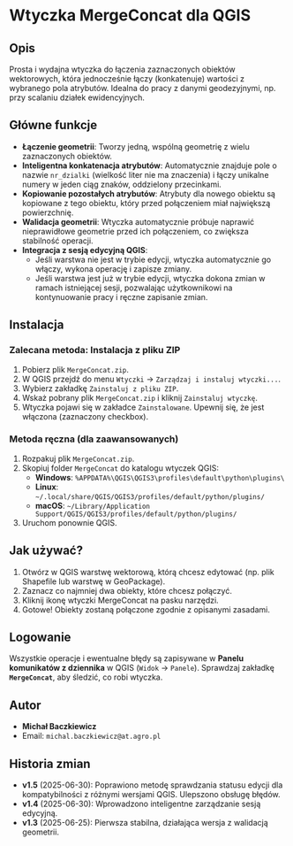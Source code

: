# Wtyczka MergeConcat dla QGIS

## Opis
Prosta i wydajna wtyczka do łączenia zaznaczonych obiektów wektorowych, która jednocześnie łączy (konkatenuje) wartości z wybranego pola atrybutów. Idealna do pracy z danymi geodezyjnymi, np. przy scalaniu działek ewidencyjnych.

## Główne funkcje
- **Łączenie geometrii**: Tworzy jedną, wspólną geometrię z wielu zaznaczonych obiektów.
- **Inteligentna konkatenacja atrybutów**: Automatycznie znajduje pole o nazwie `nr_dzialki` (wielkość liter nie ma znaczenia) i łączy unikalne numery w jeden ciąg znaków, oddzielony przecinkami.
- **Kopiowanie pozostałych atrybutów**: Atrybuty dla nowego obiektu są kopiowane z tego obiektu, który przed połączeniem miał największą powierzchnię.
- **Walidacja geometrii**: Wtyczka automatycznie próbuje naprawić nieprawidłowe geometrie przed ich połączeniem, co zwiększa stabilność operacji.
- **Integracja z sesją edycyjną QGIS**:
  - Jeśli warstwa nie jest w trybie edycji, wtyczka automatycznie go włączy, wykona operację i zapisze zmiany.
  - Jeśli warstwa jest już w trybie edycji, wtyczka dokona zmian w ramach istniejącej sesji, pozwalając użytkownikowi na kontynuowanie pracy i ręczne zapisanie zmian.

## Instalacja

### Zalecana metoda: Instalacja z pliku ZIP
1. Pobierz plik `MergeConcat.zip`.
2. W QGIS przejdź do menu `Wtyczki` -> `Zarządzaj i instaluj wtyczki...`.
3. Wybierz zakładkę `Zainstaluj z pliku ZIP`.
4. Wskaż pobrany plik `MergeConcat.zip` i kliknij `Zainstaluj wtyczkę`.
5. Wtyczka pojawi się w zakładce `Zainstalowane`. Upewnij się, że jest włączona (zaznaczony checkbox).

### Metoda ręczna (dla zaawansowanych)
1. Rozpakuj plik `MergeConcat.zip`.
2. Skopiuj folder `MergeConcat` do katalogu wtyczek QGIS:
   - **Windows**: `%APPDATA%\QGIS\QGIS3\profiles\default\python\plugins\`
   - **Linux**: `~/.local/share/QGIS/QGIS3/profiles/default/python/plugins/`
   - **macOS**: `~/Library/Application Support/QGIS/QGIS3/profiles/default/python/plugins/`
3. Uruchom ponownie QGIS.

## Jak używać?
1. Otwórz w QGIS warstwę wektorową, którą chcesz edytować (np. plik Shapefile lub warstwę w GeoPackage).
2. Zaznacz co najmniej dwa obiekty, które chcesz połączyć.
3. Kliknij ikonę wtyczki MergeConcat na pasku narzędzi.
4. Gotowe! Obiekty zostaną połączone zgodnie z opisanymi zasadami.


## Logowanie
Wszystkie operacje i ewentualne błędy są zapisywane w **Panelu komunikatów z dziennika** w QGIS (`Widok` -> `Panele`). Sprawdzaj zakładkę **`MergeConcat`**, aby śledzić, co robi wtyczka.

## Autor
*   **Michał Baczkiewicz**
*   Email: `michal.baczkiewicz@at.agro.pl`

## Historia zmian
*   **v1.5** (2025-06-30): Poprawiono metodę sprawdzania statusu edycji dla kompatybilności z różnymi wersjami QGIS. Ulepszono obsługę błędów.
*   **v1.4** (2025-06-30): Wprowadzono inteligentne zarządzanie sesją edycyjną.
*   **v1.3** (2025-06-25): Pierwsza stabilna, działająca wersja z walidacją geometrii.